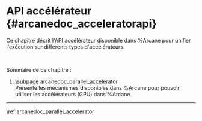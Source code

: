 # API accélérateur {#arcanedoc_acceleratorapi}

Ce chapitre décrit l'API accélérateur disponible dans %Arcane pour
unifier l'exécution sur différents types d'accélérateurs.

<br>

Sommaire de ce chapitre :

1. \subpage arcanedoc_parallel_accelerator <br>
  Présente les mécanismes disponibles dans %Arcane pour pouvoir utiliser
  les accélérateurs (GPU) dans %Arcane.

____

<div class="section_buttons">
<span class="next_section_button">
\ref arcanedoc_parallel_accelerator
</span>
</div>

